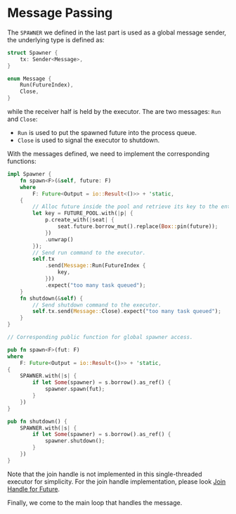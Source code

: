 # Message Passing
The `SPAWNER` we defined in the last part is used as a global message sender,
the underlying type is defined as:
```rust
struct Spawner {
    tx: Sender<Message>,
}

enum Message {
    Run(FutureIndex),
    Close,
}
```
while the receiver half is held by the executor.
The are two messages: `Run` and `Close`:
- `Run` is used to put the spawned future into the process queue.
- `Close` is used to signal the executor to shutdown.

With the messages defined, we need to implement the corresponding functions:
```rust
impl Spawner {
    fn spawn<F>(&self, future: F)
    where
        F: Future<Output = io::Result<()>> + 'static,
    {
        // Alloc future inside the pool and retrieve its key to the entry.
        let key = FUTURE_POOL.with(|p| {
            p.create_with(|seat| {
                seat.future.borrow_mut().replace(Box::pin(future));
            })
            .unwrap()
        });
        // Send run command to the executor.
        self.tx
            .send(Message::Run(FutureIndex {
                key,
            }))
            .expect("too many task queued");
    }
    fn shutdown(&self) {
        // Send shutdown command to the executor.
        self.tx.send(Message::Close).expect("too many task queued");
    }
}

// Corresponding public function for global spawner access.

pub fn spawn<F>(fut: F)
where
    F: Future<Output = io::Result<()>> + 'static,
{
    SPAWNER.with(|s| {
        if let Some(spawner) = s.borrow().as_ref() {
            spawner.spawn(fut);
        }
    })
}

pub fn shutdown() {
    SPAWNER.with(|s| {
        if let Some(spawner) = s.borrow().as_ref() {
            spawner.shutdown();
        }
    })
}
```

Note that the join handle is not implemented in this single-threaded executor for simplicity.
For the join handle implementation, please look [Join Handle for Future](../layer/snd/join_handle.md).

Finally, we come to the main loop that handles the message.

